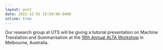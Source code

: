 ```yaml
---
layout: post
date: 2021-12-01 15:59:00-0400
inline: true
---
```


Our research group at UTS will be giving a tutorial presentation on Machine Translation and Summarisation at the [19th Annual ALTA Workshop](https://alta2021.alta.asn.au/tutorial) in Melbourne, Australia.
